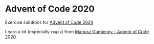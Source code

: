 # Advent of Code 2020

Exercise solutions for [Advent of Code 2020](https://adventofcode.com/2020)

Learn a lot (especially `regex`) from [Mariusz Gumienny - Advent of Code 2020](https://github.com/0x8b/aoc-2020-rb)
